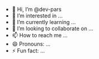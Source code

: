 - 👋 Hi, I’m @dev-pars
- 👀 I’m interested in ...
- 🌱 I’m currently learning ...
- 💞️ I’m looking to collaborate on ...
- 📫 How to reach me ...
- 😄 Pronouns: ...
- ⚡ Fun fact: ...

<!---
dev-pars/dev-pars is a ✨ special ✨ repository because its `README.md` (this file) appears on your GitHub profile.
You can click the Preview link to take a look at your changes.
--->
